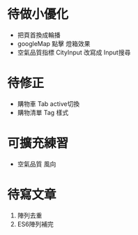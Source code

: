 # 待做小優化
* 把頁首換成輪播
* googleMap 點擊 燈箱效果
* 空氣品質指標 CityInput 改寫成 Input搜尋

# 待修正
* 購物車 Tab active切換
* 購物清單 Tag 樣式

# 可擴充練習
* 空氣品質 風向

# 待寫文章
1. 陣列去重
2. ES6陣列補完

